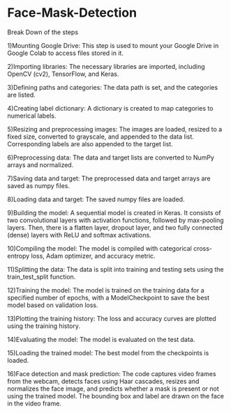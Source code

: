 # Face-Mask-Detection

Break Down of the steps

1)Mounting Google Drive: This step is used to mount your Google Drive in Google Colab to access files stored in it.

2)Importing libraries: The necessary libraries are imported, including OpenCV (cv2), TensorFlow, and Keras.

3)Defining paths and categories: The data path is set, and the categories are listed.

4)Creating label dictionary: A dictionary is created to map categories to numerical labels.

5)Resizing and preprocessing images: The images are loaded, resized to a fixed size, converted to grayscale, and appended to the data list. Corresponding labels are also appended to the target list.

6)Preprocessing data: The data and target lists are converted to NumPy arrays and normalized.

7)Saving data and target: The preprocessed data and target arrays are saved as numpy files.

8)Loading data and target: The saved numpy files are loaded.

9)Building the model: A sequential model is created in Keras. It consists of two convolutional layers with activation functions, followed by max-pooling layers. Then, there is a flatten layer, dropout layer, and two fully connected (dense) layers with ReLU and softmax activations.

10)Compiling the model: The model is compiled with categorical cross-entropy loss, Adam optimizer, and accuracy metric.

11)Splitting the data: The data is split into training and testing sets using the train_test_split function.

12)Training the model: The model is trained on the training data for a specified number of epochs, with a ModelCheckpoint to save the best model based on validation loss.

13)Plotting the training history: The loss and accuracy curves are plotted using the training history.

14)Evaluating the model: The model is evaluated on the test data.

15)Loading the trained model: The best model from the checkpoints is loaded.

16)Face detection and mask prediction: The code captures video frames from the webcam, detects faces using Haar cascades, resizes and normalizes the face image, and predicts whether a mask is present or not using the trained model. The bounding box and label are drawn on the face in the video frame.
